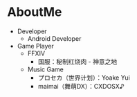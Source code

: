# AboutMe
- Developer
    - Android Developer
- Game Player
    - FFXIV
        - 国服：秘制红烧肉 - 神意之地
    - Music Game
        - プロセカ（世界计划）：Yoake Yui
        - maimai（舞萌DX）：CXDOSX♪
